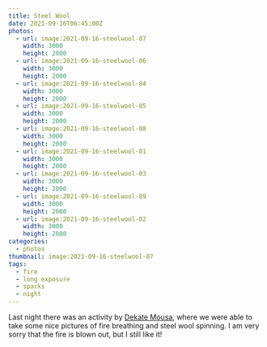 ```yaml
---
title: Steel Wool
date: 2021-09-16T06:45:00Z
photos:
  - url: image:2021-09-16-steelwool-07
    width: 3000
    height: 2000
  - url: image:2021-09-16-steelwool-06
    width: 3000
    height: 2000
  - url: image:2021-09-16-steelwool-04
    width: 3000
    height: 2000
  - url: image:2021-09-16-steelwool-05
    width: 3000
    height: 2000
  - url: image:2021-09-16-steelwool-08
    width: 3000
    height: 2000
  - url: image:2021-09-16-steelwool-01
    width: 3000
    height: 2000
  - url: image:2021-09-16-steelwool-03
    width: 3000
    height: 2000
  - url: image:2021-09-16-steelwool-09
    width: 3000
    height: 2000
  - url: image:2021-09-16-steelwool-02
    width: 3000
    height: 2000
categories:
  - photos
thumbnail: image:2021-09-16-steelwool-07
tags:
  - fire
  - long exposure
  - sparks
  - night
---
```


<style>
.fg-2021-09-16-fire-steelwool {
  grid-template-columns: repeat(6, 1fr);
  grid-template-areas:
    "a a a b b b"
    "c c c d d d"
    "e e e e e e"
    "f f g g h h"
    "i i i i i i";
}

.fg-2021-09-16-fire-steelwool > *:nth-child(1) { grid-area: a; }
.fg-2021-09-16-fire-steelwool > *:nth-child(2) { grid-area: b; }
.fg-2021-09-16-fire-steelwool > *:nth-child(3) { grid-area: c; }
.fg-2021-09-16-fire-steelwool > *:nth-child(4) { grid-area: d; }
.fg-2021-09-16-fire-steelwool > *:nth-child(5) { grid-area: e; }
.fg-2021-09-16-fire-steelwool > *:nth-child(6) { grid-area: f; }
.fg-2021-09-16-fire-steelwool > *:nth-child(7) { grid-area: g; }
.fg-2021-09-16-fire-steelwool > *:nth-child(8) { grid-area: h; }
.fg-2021-09-16-fire-steelwool > *:nth-child(9) { grid-area: i; }
</style>

Last night there was an activity by [Dekate Mousa](https://dekatemousa.nl/), where we were able to take some nice pictures of fire breathing and steel wool spinning. I am very sorry that the fire is blown out, but I still like it!
